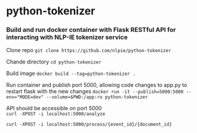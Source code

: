 # python-tokenizer
### Build and run docker container with Flask RESTful API for interacting with NLP-IE tokenizer service

Clone repo `git clone https://github.com/nlpie/python-tokenizer`

Chande directory `cd python-tokenizer`

Build image `docker build --tag=python-tokenizer .` 
  
Run container and publish port 5000, allowing code changes to app.py to restart flask with the new changes
`docker run -it --publish=5000:5000 --env="MODE=dev" --volume=$PWD:/app:ro python-tokenizer`
  
API should be accessible on port 5000   
  `curl -XPOST -i localhost:5000/analyze`
  
  `curl -XPOST -i localhost:5000/process/{event_id}/{document_id}`
